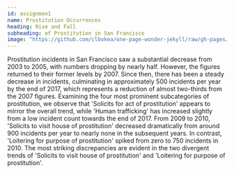 ```yaml
---
id: assignmen1
name: Prostitution Occurrences
heading: Rise and Fall
subheading: of Prostitution in San Francisco
image: "https://github.com/clbokea/one-page-wonder-jekyll/raw/gh-pages/area_chart.png"
---
```

Prostitution incidents in San Francisco saw a substantial decrease from 2003 to 2005, with numbers dropping by nearly half. However, the figures returned to their former levels by 2007. Since then, there has been a steady decrease in incidents, culminating in approximately 500 incidents per year by the end of 2017, which represents a reduction of almost two-thirds from the 2007 figures. Examining the four most prominent subcategories of prostitution, we observe that 'Solicits for act of prostitution' appears to mirror the overall trend, while 'Human trafficking' has increased slightly from a low incident count towards the end of 2017. From 2009 to 2010, 'Solicits to visit house of prostitution' decreased dramatically from around 900 incidents per year to nearly none in the subsequent years. In contrast, 'Loitering for purpose of prostitution' spiked from zero to 750 incidents in 2010. The most striking discrepancies are evident in the two divergent trends of 'Solicits to visit house of prostitution' and 'Loitering for purpose of prostitution'.
